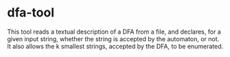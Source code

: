 # dfa-tool
This tool reads a textual description of a DFA from a file, and declares, for a given input string, whether the string is accepted by the automaton, or not. It also allows the k smallest strings, accepted by the DFA, to be enumerated.
